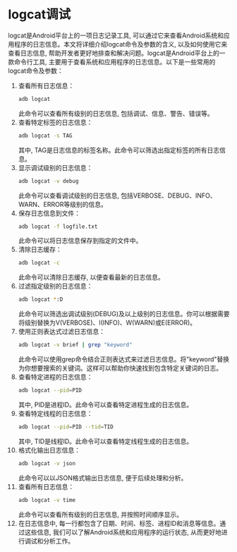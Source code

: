 # logcat调试
logcat是Android平台上的一项日志记录工具, 可以通过它来查看Android系统和应用程序的日志信息。本文将详细介绍logcat命令及参数的含义, 以及如何使用它来查看日志信息, 帮助开发者更好地排查和解决问题。logcat是Android平台上的一款命令行工具, 主要用于查看系统和应用程序的日志信息。以下是一些常用的logcat命令及参数：
1. 查看所有日志信息：
    ```bash
    adb logcat
    ```
    此命令可以查看所有级别的日志信息, 包括调试、信息、警告、错误等。
2. 查看特定标签的日志信息：
    ```bash
    adb logcat -s TAG
    ```
    其中, TAG是日志信息的标签名称。此命令可以筛选出指定标签的所有日志信息。
3. 显示调试级别的日志信息：
    ```bash
    adb logcat -v debug
    ```
    此命令可以查看调试级别的日志信息, 包括VERBOSE、DEBUG、INFO、WARN、ERROR等级别的信息。
4. 保存日志信息到文件：
    ```bash
    adb logcat -f logfile.txt
    ```
    此命令可以将日志信息保存到指定的文件中。
5. 清除日志缓存：
    ```bash
    adb logcat -c
    ```
    此命令可以清除日志缓存, 以便查看最新的日志信息。
6. 过滤指定级别的日志信息：
    ```bash
    adb logcat *:D
    ```
    此命令可以筛选出调试级别(DEBUG)及以上级别的日志信息。你可以根据需要将级别替换为V(VERBOSE)、I(INFO)、W(WARN)或E(ERROR)。
7. 使用正则表达式过滤日志信息：
    ```bash
    adb logcat -v brief | grep "keyword"
    ```
    此命令可以使用grep命令结合正则表达式来过滤日志信息。将"keyword"替换为你想要搜索的关键词。这样可以帮助你快速找到包含特定关键词的日志。
8. 查看特定进程的日志信息：
    ```bash
    adb logcat --pid=PID
    ```
    其中, PID是进程ID。此命令可以查看特定进程生成的日志信息。
9. 查看特定线程的日志信息：
    ```bash
    adb logcat --pid=PID --tid=TID
    ```
    其中, TID是线程ID。此命令可以查看特定线程生成的日志信息。
10. 格式化输出日志信息：
    ```bash
    adb logcat -v json
    ```
    此命令可以以JSON格式输出日志信息, 便于后续处理和分析。
11. 查看所有日志信息：
    ```bash
    adb logcat -v time
    ```
    此命令可以查看所有级别的日志信息, 并按照时间顺序显示。
12. 在日志信息中, 每一行都包含了日期、时间、标签、进程ID和消息等信息。通过这些信息, 我们可以了解Android系统和应用程序的运行状态, 从而更好地进行调试和分析工作。
